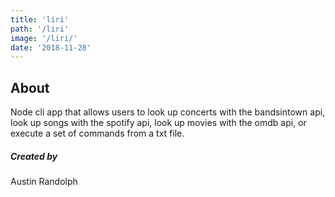 ```yaml
---
title: 'liri'
path: '/liri'
image: '/liri/'
date: '2018-11-28'
---
```


## About

Node cli app that allows users to look up concerts with the bandsintown api, look up songs with the spotify api, look up movies with the omdb api, or execute a set of commands from a txt file.

##### Created by
Austin Randolph
